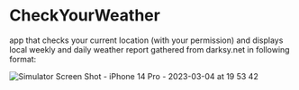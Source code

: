 # CheckYourWeather
app that checks your current location (with your permission) and displays local weekly and daily weather report gathered from darksy.net in following format:

![Simulator Screen Shot - iPhone 14 Pro - 2023-03-04 at 19 53 42](https://user-images.githubusercontent.com/58843342/222919233-fd2c5bb3-4710-4384-a598-7663edf570a2.png)
